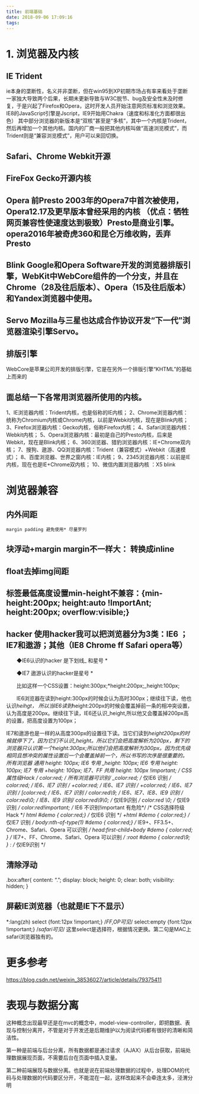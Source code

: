 ```yaml
---
title: 前端基础
date: 2018-09-06 17:09:16
tags:
---
```


# 1. 浏览器及内核
## IE Trident
ie本身的垄断性，名义并非垄断，但在win95到XP初期市场占有率来看处于垄断一家独大导致两个后果，长期未更新导致与W3C脱节、bug及安全性未及时修复，于是兴起了Firefox和Opera，这时开发人员开始注意网页标准和浏览效果。
IE8的JavaScript引擎是Jscript，IE9开始用Chakra（速度和标准化方面都很出色）
其中部分浏览器的新版本是“双核”甚至是“多核”，其中一个内核是Trident，然后再增加一个其他内核。国内的厂商一般把其他内核叫做“高速浏览模式”，而Trident则是“兼容浏览模式”，用户可以来回切换。
## Safari、Chrome Webkit开源
## FireFox Gecko开源内核
## Opera 前Presto 2003年的Opera7中首次被使用，Opera12.17及更早版本曾经采用的内核 （优点：牺牲网页兼容性使速度达到极致）Presto是商业引擎。opera2016年被奇虎360和昆仑万维收购，丢弃Presto
## Blink Google和Opera Software开发的浏览器排版引擎，WebKit中WebCore组件的一个分支，并且在Chrome（28及往后版本）、Opera（15及往后版本）和Yandex浏览器中使用。
## Servo Mozilla与三星也达成合作协议开发“下一代”浏览器渲染引擎Servo。

## 排版引擎 
WebCore是苹果公司开发的排版引擎，它是在另外一个排版引擎“KHTML”的基础上而来的

## 面总结一下各常用浏览器所使用的内核。 
1、IE浏览器内核：Trident内核，也是俗称的IE内核； 
2、Chrome浏览器内核：统称为Chromium内核或Chrome内核，以前是Webkit内核，现在是Blink内核； 
3、Firefox浏览器内核：Gecko内核，俗称Firefox内核； 
4、Safari浏览器内核：Webkit内核； 
5、Opera浏览器内核：最初是自己的Presto内核，后来是Webkit，现在是Blink内核； 
6、360浏览器、猎豹浏览器内核：IE+Chrome双内核； 
7、搜狗、遨游、QQ浏览器内核：Trident（兼容模式）+Webkit（高速模式）； 
8、百度浏览器、世界之窗内核：IE内核； 
9、2345浏览器内核：以前是IE内核，现在也是IE+Chrome双内核；
10、微信内置浏览器内核 ：X5 blink

# 浏览器兼容
 ## 内外间距
 	margin padding 避免使用* 尽量罗列
 ## 块浮动+margin margin不一样大： 转换成inline
 ## float去掉img间距
 ## 标签最低高度设置min-height不兼容：{min-height:200px; height:auto !ImportAnt; height:200px; overflow:visible;}
 ## hacker 使用hacker我可以把浏览器分为3类：IE6 ；IE7和遨游；其他（IE8 Chrome ff Safari opera等）

　　◆IE6认识的hacker 是下划线_ 和星号 *

　　◆IE7 遨游认识的hacker是星号 *

　　比如这样一个CSS设置：height:300px;*height:200px;_height:100px; 

　　IE6浏览器在读到height:300px的时候会认为高时300px；继续往下读，他也认识*heihgt， 所以当IE6读到*height:200px的时候会覆盖掉前一条的相冲突设置，认为高度是200px。继续往下读，IE6还认识_height,所以他又会覆盖掉200px高的设置，把高度设置为100px；

IE7和遨游也是一样的从高度300px的设置往下读。当它们读到*height200px的时候就停下了，因为它们不认识_height。所以它们会把高度解析为200px，剩下的浏览器只认识第一个height:300px;所以他们会把高度解析为300px。因为优先级相同且想冲突的属性设置后一个会覆盖掉前一个，所以书写的次序是很重要的。
所有浏览器 通用 
height: 100px; 
IE6 专用 
_height: 100px; 
IE6 专用 
*height: 100px; 
IE7 专用 
*+height: 100px; 
IE7、FF 共用 
height: 100px !important;
/* CSS属性级Hack */
color:red; /* 所有浏览器可识别*/
_color:red; /* 仅IE6 识别 */
*color:red; /* IE6、IE7 识别 */
+color:red; /* IE6、IE7 识别 */
*+color:red; /* IE6、IE7 识别 */
[color:red; /* IE6、IE7 识别 */
color:red\9; /* IE6、IE7、IE8、IE9 识别 */
color:red\0; /* IE8、IE9 识别*/
color:red\9\0; /* 仅IE9识别 */
color:red \0; /* 仅IE9识别 */
color:red!important; /* IE6 不识别!important 有危险*/
/* CSS选择符级Hack */
*html #demo { color:red;} /* 仅IE6 识别 */
*+html #demo { color:red;} /* 仅IE7 识别 */
body:nth-of-type(1) #demo { color:red;} /* IE9+、FF3.5+、Chrome、Safari、Opera 可以识别
*/
head:first-child+body #demo { color:red; } /* IE7+、FF、Chrome、Safari、Opera 可以识别 */
:root #demo { color:red\9; } : /* 仅IE9识别 */
## 清除浮动
.box:after{ 
content: “.”; 
display: block; 
height: 0; 
clear: both; 
visibility: hidden; 
} 
## 屏蔽IE浏览器（也就是IE下不显示） 
*:lang(zh) select {font:12px !important;} /*FF,OP可见*/ 
select:empty {font:12px !important;} /*safari可见*/ 
这里select是选择符，根据情况更换。第二句是MAC上safari浏览器独有的。
# 更多参考
https://blog.csdn.net/weixin_38536027/article/details/79375411

# 表现与数据分离
这种概念出现最早还是在mvc的概念中，model-view-controller，即把数据、表现与控制分离开，不管是对于开发还是后期维护以为阅读代码都有很好的清晰和简洁性。

第一种是前端与后台分离，所有数据都是通过请求（AJAX）从后台获取，前端处理数据展现页面，不需要后台在页面中插入变量。

第二种前端展现与数据分离。也就是说在前端处理数据的过程中，处理DOM的代码与处理数据的代码要区分开，不能混在一起，这样改起来不会牵连太多，泾渭分明


